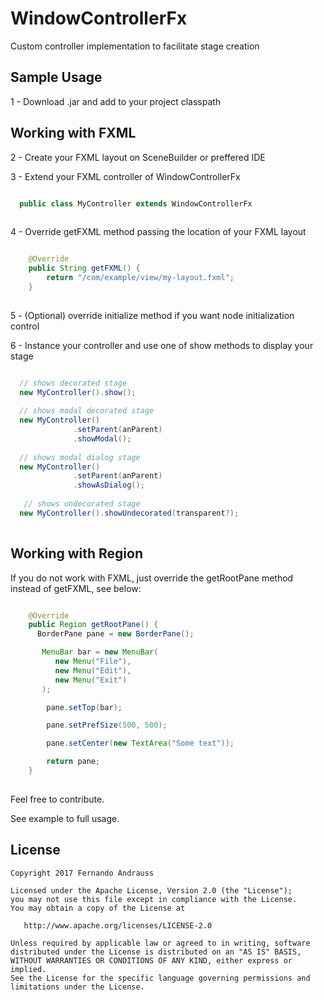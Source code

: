 # WindowControllerFx
Custom controller implementation to facilitate stage creation

## Sample Usage 
1 - Download .jar and add to your project classpath

## Working with FXML

2 - Create your FXML layout on SceneBuilder or preffered IDE

3 - Extend your FXML controller of WindowControllerFx

```java

  public class MyController extends WindowControllerFx
  
```
4 - Override getFXML method passing the location of your FXML layout

```java

    @Override
    public String getFXML() {
        return "/com/example/view/my-layout.fxml";
    }
  
```
5 - (Optional) override initialize method if you want node initialization control 

6 - Instance your controller and use one of show methods to display your stage
```java

  // shows decorated stage
  new MyController().show();
  
  // shows modal decorated stage
  new MyController()
              .setParent(anParent)
              .showModal();
  
  // shows modal dialog stage
  new MyController()
              .setParent(anParent)
              .showAsDialog();
              
   // shows undecorated stage
  new MyController().showUndecorated(transparent?);
  
```

## Working with Region

If you do not work with FXML, just override the getRootPane method instead of getFXML, see below:

```java

    @Override
    public Region getRootPane() {
      BorderPane pane = new BorderPane();

       MenuBar bar = new MenuBar(
          new Menu("File"),
          new Menu("Edit"),
          new Menu("Exit")
       );

        pane.setTop(bar);

        pane.setPrefSize(500, 500);

        pane.setCenter(new TextArea("Some text"));

        return pane;
    }
  
```

Feel free to contribute. 

See example to full usage.

## License

```
Copyright 2017 Fernando Andrauss

Licensed under the Apache License, Version 2.0 (the "License");
you may not use this file except in compliance with the License.
You may obtain a copy of the License at

   http://www.apache.org/licenses/LICENSE-2.0

Unless required by applicable law or agreed to in writing, software
distributed under the License is distributed on an "AS IS" BASIS,
WITHOUT WARRANTIES OR CONDITIONS OF ANY KIND, either express or implied.
See the License for the specific language governing permissions and
limitations under the License.
```
